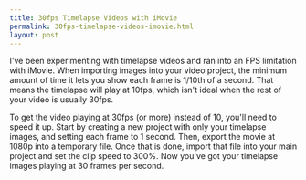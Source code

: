 ```yaml
---
title: 30fps Timelapse Videos with iMovie
permalink: 30fps-timelapse-videos-imovie.html
layout: post
---
```


I've been experimenting with timelapse videos and ran into an FPS limitation with iMovie. When importing images into your video project, the minimum amount of time it lets you show each frame is 1/10th of a second. That means the timelapse will play at 10fps, which isn't ideal when the rest of your video is usually 30fps.

To get the video playing at 30fps (or more) instead of 10, you'll need to speed it up. Start by creating a new project with only your timelapse images, and setting each frame to 1 second. Then, export the movie at 1080p into a temporary file. Once that is done, import that file into your main project and set the clip speed to 300%. Now you've got your timelapse images playing at 30 frames per second.

